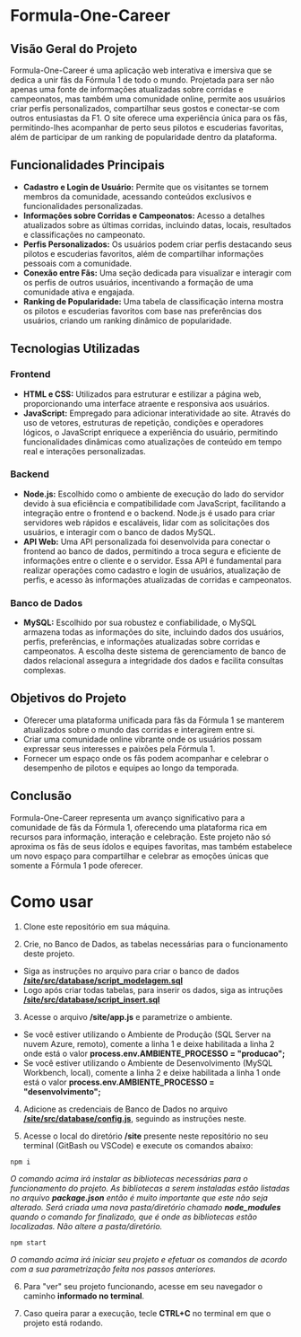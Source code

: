 # Formula-One-Career

## Visão Geral do Projeto
Formula-One-Career é uma aplicação web interativa e imersiva que se dedica a unir fãs da Fórmula 1 de todo o mundo. Projetada para ser não apenas uma fonte de informações atualizadas sobre corridas e campeonatos, mas também uma comunidade online, permite aos usuários criar perfis personalizados, compartilhar seus gostos e conectar-se com outros entusiastas da F1. O site oferece uma experiência única para os fãs, permitindo-lhes acompanhar de perto seus pilotos e escuderias favoritas, além de participar de um ranking de popularidade dentro da plataforma.

## Funcionalidades Principais

- **Cadastro e Login de Usuário:** Permite que os visitantes se tornem membros da comunidade, acessando conteúdos exclusivos e funcionalidades personalizadas.
- **Informações sobre Corridas e Campeonatos:** Acesso a detalhes atualizados sobre as últimas corridas, incluindo datas, locais, resultados e classificações no campeonato.
- **Perfis Personalizados:** Os usuários podem criar perfis destacando seus pilotos e escuderias favoritos, além de compartilhar informações pessoais com a comunidade.
- **Conexão entre Fãs:** Uma seção dedicada para visualizar e interagir com os perfis de outros usuários, incentivando a formação de uma comunidade ativa e engajada.
- **Ranking de Popularidade:** Uma tabela de classificação interna mostra os pilotos e escuderias favoritos com base nas preferências dos usuários, criando um ranking dinâmico de popularidade.

## Tecnologias Utilizadas

### Frontend
- **HTML e CSS:** Utilizados para estruturar e estilizar a página web, proporcionando uma interface atraente e responsiva aos usuários.
- **JavaScript:** Empregado para adicionar interatividade ao site. Através do uso de vetores, estruturas de repetição, condições e operadores lógicos, o JavaScript enriquece a experiência do usuário, permitindo funcionalidades dinâmicas como atualizações de conteúdo em tempo real e interações personalizadas.

### Backend
- **Node.js:** Escolhido como o ambiente de execução do lado do servidor devido à sua eficiência e compatibilidade com JavaScript, facilitando a integração entre o frontend e o backend. Node.js é usado para criar servidores web rápidos e escaláveis, lidar com as solicitações dos usuários, e interagir com o banco de dados MySQL.
- **API Web:** Uma API personalizada foi desenvolvida para conectar o frontend ao banco de dados, permitindo a troca segura e eficiente de informações entre o cliente e o servidor. Essa API é fundamental para realizar operações como cadastro e login de usuários, atualização de perfis, e acesso às informações atualizadas de corridas e campeonatos.

### Banco de Dados
- **MySQL:** Escolhido por sua robustez e confiabilidade, o MySQL armazena todas as informações do site, incluindo dados dos usuários, perfis, preferências, e informações atualizadas sobre corridas e campeonatos. A escolha deste sistema de gerenciamento de banco de dados relacional assegura a integridade dos dados e facilita consultas complexas.

## Objetivos do Projeto

- Oferecer uma plataforma unificada para fãs da Fórmula 1 se manterem atualizados sobre o mundo das corridas e interagirem entre si.
- Criar uma comunidade online vibrante onde os usuários possam expressar seus interesses e paixões pela Fórmula 1.
- Fornecer um espaço onde os fãs podem acompanhar e celebrar o desempenho de pilotos e equipes ao longo da temporada.

## Conclusão
Formula-One-Career representa um avanço significativo para a comunidade de fãs da Fórmula 1, oferecendo uma plataforma rica em recursos para informação, interação e celebração. Este projeto não só aproxima os fãs de seus ídolos e equipes favoritas, mas também estabelece um novo espaço para compartilhar e celebrar as emoções únicas que somente a Fórmula 1 pode oferecer.


# Como usar

1. Clone este repositório em sua máquina.


1. Crie, no Banco de Dados, as tabelas necessárias para o funcionamento deste projeto.
- Siga as instruções no arquivo para criar o banco de dados **<a href="https://github.com/kelvinchriis/formula-one-career/blob/main/modelagem_bd/script_modelagem.sql">/site/src/database/script_modelagem.sql</a>**
- Logo após criar todas tabelas, para inserir os dados, siga as intruções **<a href="https://github.com/kelvinchriis/formula-one-career/blob/main/modelagem_bd/script_insert.sql">/site/src/database/script_insert.sql</a>**


3. Acesse o arquivo **/site/app.js** e parametrize o ambiente.
- Se você estiver utilizando o Ambiente de Produção (SQL Server na nuvem Azure, remoto), comente a linha 1 e deixe habilitada a linha 2 onde está o valor **process.env.AMBIENTE_PROCESSO = "producao";**
- Se você estiver utilizando o Ambiente de Desenvolvimento (MySQL Workbench, local), comente a linha 2 e deixe habilitada a linha 1 onde está o valor **process.env.AMBIENTE_PROCESSO = "desenvolvimento";**

4. Adicione as credenciais de Banco de Dados no arquivo **<a href="https://github.com/kelvinchriis/formula-one-career/blob/main/site/src/database/config.js">/site/src/database/config.js</a>**, seguindo as instruções neste.

5. Acesse o local do diretório **/site** presente neste repositório no seu terminal (GitBash ou VSCode) e execute os comandos abaixo:

```
npm i
``` 
_O comando acima irá instalar as bibliotecas necessárias para o funcionamento do projeto. As bibliotecas a serem instaladas estão listadas no arquivo **package.json** então é muito importante que este não seja alterado. Será criada uma nova pasta/diretório chamado **node_modules** quando o comando for finalizado, que é onde as bibliotecas estão localizadas. Não altere a pasta/diretório._

```
npm start
``` 

_O comando acima irá iniciar seu projeto e efetuar os comandos de acordo com a sua parametrização feita nos passos anteriores._

6. Para "ver" seu projeto funcionando, acesse em seu navegador o caminho **informado no terminal**.

7. Caso queira parar a execução, tecle **CTRL+C** no terminal em que o projeto está rodando.
